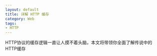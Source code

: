 ```yaml
---
layout: default
title: 详解 HTTP 缓存
category: Web
tags: 
- HTTP
---
```


HTTP协议的缓存逻辑一直让人摸不着头脑，本文将带领你全面了解传说中的HTTP缓存
